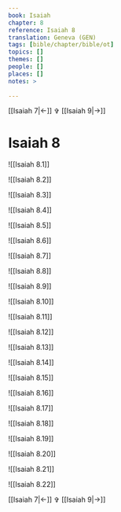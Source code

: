 ```yaml
---
book: Isaiah
chapter: 8
reference: Isaiah 8
translation: Geneva (GEN)
tags: [bible/chapter/bible/ot]
topics: []
themes: []
people: []
places: []
notes: >
  
---
```


[[Isaiah 7|<-]] ✞ [[Isaiah 9|->]]

# Isaiah 8

![[Isaiah 8.1]]

![[Isaiah 8.2]]

![[Isaiah 8.3]]

![[Isaiah 8.4]]

![[Isaiah 8.5]]

![[Isaiah 8.6]]

![[Isaiah 8.7]]

![[Isaiah 8.8]]

![[Isaiah 8.9]]

![[Isaiah 8.10]]

![[Isaiah 8.11]]

![[Isaiah 8.12]]

![[Isaiah 8.13]]

![[Isaiah 8.14]]

![[Isaiah 8.15]]

![[Isaiah 8.16]]

![[Isaiah 8.17]]

![[Isaiah 8.18]]

![[Isaiah 8.19]]

![[Isaiah 8.20]]

![[Isaiah 8.21]]

![[Isaiah 8.22]]

[[Isaiah 7|<-]] ✞ [[Isaiah 9|->]]
